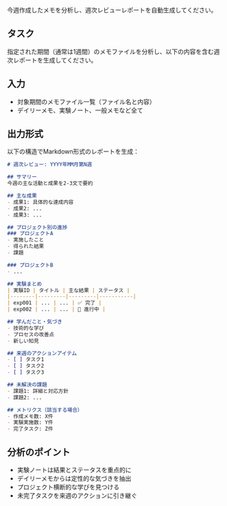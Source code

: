 今週作成したメモを分析し、週次レビューレポートを自動生成してください。

## タスク
指定された期間（通常は1週間）のメモファイルを分析し、以下の内容を含む週次レポートを生成してください。

## 入力
- 対象期間のメモファイル一覧（ファイル名と内容）
- デイリーメモ、実験ノート、一般メモなど全て

## 出力形式
以下の構造でMarkdown形式のレポートを生成：

```markdown
# 週次レビュー: YYYY年MM月第N週

## サマリー
今週の主な活動と成果を2-3文で要約

## 主な成果
- 成果1: 具体的な達成内容
- 成果2: ...
- 成果3: ...

## プロジェクト別の進捗
### プロジェクトA
- 実施したこと
- 得られた結果
- 課題

### プロジェクトB
- ...

## 実験まとめ
| 実験ID | タイトル | 主な結果 | ステータス |
|--------|---------|---------|-----------|
| exp001 | ... | ... | ✅ 完了 |
| exp002 | ... | ... | 🔬 進行中 |

## 学んだこと・気づき
- 技術的な学び
- プロセスの改善点
- 新しい知見

## 来週のアクションアイテム
- [ ] タスク1
- [ ] タスク2
- [ ] タスク3

## 未解決の課題
- 課題1: 詳細と対応方針
- 課題2: ...

## メトリクス（該当する場合）
- 作成メモ数: X件
- 実験実施数: Y件
- 完了タスク: Z件
```

## 分析のポイント
- 実験ノートは結果とステータスを重点的に
- デイリーメモからは定性的な気づきを抽出
- プロジェクト横断的な学びを見つける
- 未完了タスクを来週のアクションに引き継ぐ
